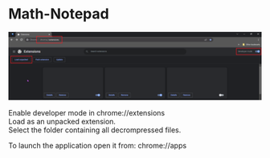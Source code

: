 # Math-Notepad

![Navigation](./readmeimgfiles/navigation.png)

Enable developer mode in chrome://extensions<br />
Load as an unpacked extension.<br />
Select the folder containing all decrompressed files.<br />

To launch the application open it from: chrome://apps
